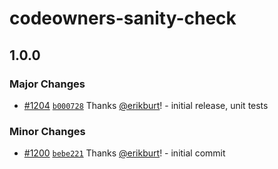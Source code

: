 # codeowners-sanity-check

## 1.0.0

### Major Changes

- [#1204](https://github.com/smartcontractkit/.github/pull/1204)
  [`b000728`](https://github.com/smartcontractkit/.github/commit/b0007280802175a713ccba63db5f006849ae7f6e)
  Thanks [@erikburt](https://github.com/erikburt)! - initial release, unit tests

### Minor Changes

- [#1200](https://github.com/smartcontractkit/.github/pull/1200)
  [`bebe221`](https://github.com/smartcontractkit/.github/commit/bebe2210dc10df06d93da20db5300f4b8eeb7a9b)
  Thanks [@erikburt](https://github.com/erikburt)! - initial commit
